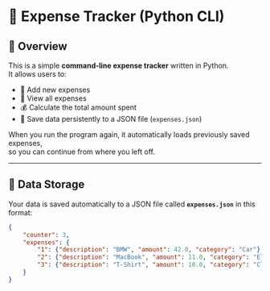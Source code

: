 # 🧾 Expense Tracker (Python CLI)

## 📘 Overview
This is a simple **command-line expense tracker** written in Python.  
It allows users to:

- 📝 Add new expenses  
- 👀 View all expenses  
- 💰 Calculate the total amount spent  
- 💾 Save data persistently to a JSON file (`expenses.json`)  

When you run the program again, it automatically loads previously saved expenses,  
so you can continue from where you left off.

---

## 💾 Data Storage
Your data is saved automatically to a JSON file called **`expenses.json`** in this format:

```json
{
    "counter": 3,
    "expenses": {
        "1": {"description": "BMW", "amount": 42.0, "category": "Car"},
        "2": {"description": "MacBook", "amount": 11.0, "category": "Electronics"},
        "3": {"description": "T-Shirt", "amount": 10.0, "category": "Clothing"}
    }
}
